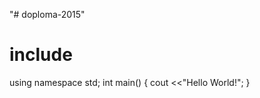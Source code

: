 "# doploma-2015" 
# include <iostream>
using namespace std;
int main()
{
cout <<"Hello World!";
}


